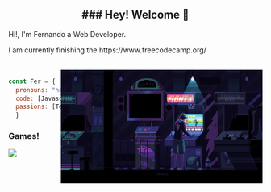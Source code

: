 <h2 align="center" size="100">### Hey! Welcome 👋</h2>

<p>Hi!, I'm Fernando a Web Developer.</p>
<p>I am currently finishing the <span>https://www.freecodecamp.org/</span></p>

</br>

<img align="right" src="https://github.com/Faerk77/Faerk77/blob/main/vg.gif" alt="playing with an arcade machine"  width="400"/>


```js
const Fer = {
  pronouns: "he" | "him",
  code: [Javascript, HTML, CSS,],
  passions: [Technologies, Gaming, Electronic, Music],
  } 
```

### Games!

[<img src="https://img.shields.io/badge/Steam-%23000000.svg?&style=for-the-badge&logo=steam&logoColor=white" width="180" />](https://steamcommunity.com/id/Faeerk/)
